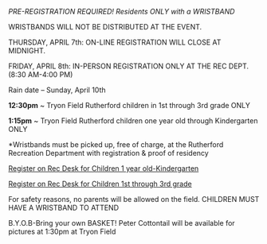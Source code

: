 *PRE-REGISTRATION REQUIRED! Residents ONLY with a WRISTBAND*

WRISTBANDS WILL NOT BE DISTRIBUTED AT THE EVENT. 

THURSDAY, APRIL 7th: ON-LINE REGISTRATION WILL CLOSE AT MIDNIGHT. 

FRIDAY, APRIL 8th: IN-PERSON REGISTRATION ONLY AT THE REC DEPT. (8:30 AM-4:00 PM)


Rain date – Sunday, April 10th

**12:30pm** ~ Tryon Field Rutherford children in 1st through 3rd grade ONLY 

**1:15pm** ~ Tryon Field Rutherford children one year old through Kindergarten ONLY

*Wristbands must be picked up, free of charge, at the Rutherford Recreation Department with registration & proof of residency

[Register on Rec Desk for Children 1 year old-Kindergarten](https://rutherfordnj.recdesk.com/Community/Program/Detail?programId=209)

[Register on Rec Desk for Children 1st through 3rd grade](https://rutherfordnj.recdesk.com/Community/Program/Detail?programId=208)

For safety reasons, no parents will be allowed on the field. CHILDREN MUST HAVE A WRISTBAND TO ATTEND

B.Y.O.B-Bring your own BASKET! Peter Cottontail will be available for pictures at 1:30pm at Tryon Field


